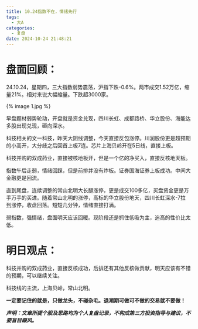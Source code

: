 ```yaml
---
title: 10.24指数不在，情绪先行
tags:
  - 大A
categories:
  - 复盘
date: 2024-10-24 21:48:21
---
```




# 盘面回顾：

24.10.24，星期四，三大指数弱势震荡，沪指下跌-0.6%。两市成交1.52万亿，缩量21%。相对来说大幅缩量。下跌超3000家。

{% image 1.jpg %}

早盘题材弱势轮动，开盘就是资金兑现，四川长虹、成都路桥、华立股份、海能达多股出现兑现，砸向深水。

科技相关的文一科技，昨天大阴线调整，今天直接反包涨停。川润股份更是超预期的小高开，大分歧之后回首上板7连。芯片上海贝岭开在5日线，直接上板。

科技并购的双成药业，直接被核地板开，但是一个亿的净买入，直接反核地天板。

指数午后走弱，情绪回踩，但是前排并没有炸板。证券国海证券上板成功。中间大金融更是回流。

直到尾盘，连续调整的常山北明大长腿涨停，更是成交100多亿，买盘资金更是万手万手的买进。随着常山北明的涨停，高标的华立股份地天，四川长虹深水-7拉到涨停，收盘回落。短短几分钟，情绪直接打满。



弱指数，强情绪，盘面明天应该回暖。现阶段还是抓住低吸为主，追高的性价比太低。

# 明日观点：

科技并购的双成药业，直接反核成功，后排还有其他反核做贡献，明天应该有不错的预期，可以继续关注。

科技线的主流，上海贝岭，常山北明。



**一定要记住的就是，只做龙头，不碰杂毛。退潮期可做可不做的交易就不要做！**



***声明：文章所提个股及思路均为个人复盘记录，不构成第三方投资指导与建议，不要盲目跟风。***
